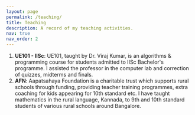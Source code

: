 ```yaml
---
layout: page
permalink: /teaching/
title: Teaching
description: A record of my teaching activities.
nav: true
nav_order: 2
---
```



<ol>

<li>
<b>UE101 - IISc</b>: UE101, taught by Dr. Viraj Kumar, is an algorithms & programming course for students admitted to IISc
Bachelor's programme. I assisted the professor in the computer lab and correction of quizzes, midterms and finals.
</li>

<li>
<b>AFN</b>: Aapatsahaya Foundation is a charitable trust which supports rural schools through funding, providing teacher
training programmes, extra coaching for kids appearing for 10th standard etc. I have taught mathematics in the rural
language, Kannada, to 9th and 10th standard students of various rural schools around Bangalore.
</li>

</ol>

